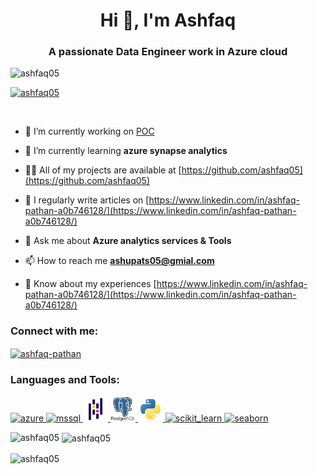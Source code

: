 <h1 align="center">Hi 👋, I'm Ashfaq</h1>
<h3 align="center">A passionate Data Engineer work in Azure cloud</h3>

<p align="left"> <img src="https://komarev.com/ghpvc/?username=ashfaq05&label=Profile%20views&color=0e75b6&style=flat" alt="ashfaq05" /> </p>

<p align="left"> <a href="https://github.com/ryo-ma/github-profile-trophy"><img src="https://github-profile-trophy.vercel.app/?username=ashfaq05" alt="ashfaq05" /></a> </p>

<p align="left"> <a href="https://twitter.com/" target="blank"><img src="https://img.shields.io/twitter/follow/?logo=twitter&style=for-the-badge" alt="" /></a> </p>

- 🔭 I’m currently working on [POC](https://github.com/ashfaq05/POC.git)

- 🌱 I’m currently learning **azure synapse analytics**

- 👨‍💻 All of my projects are available at [https://github.com/ashfaq05](https://github.com/ashfaq05)

- 📝 I regularly write articles on [https://www.linkedin.com/in/ashfaq-pathan-a0b746128/](https://www.linkedin.com/in/ashfaq-pathan-a0b746128/)

- 💬 Ask me about **Azure analytics services & Tools**

- 📫 How to reach me **ashupats05@gmial.com**

- 📄 Know about my experiences [https://www.linkedin.com/in/ashfaq-pathan-a0b746128/](https://www.linkedin.com/in/ashfaq-pathan-a0b746128/)

<h3 align="left">Connect with me:</h3>
<p align="left">
<a href="https://linkedin.com/in/ashfaq-pathan" target="blank"><img align="center" src="https://raw.githubusercontent.com/rahuldkjain/github-profile-readme-generator/master/src/images/icons/Social/linked-in-alt.svg" alt="ashfaq-pathan" height="30" width="40" /></a>
</p>

<h3 align="left">Languages and Tools:</h3>
<p align="left"> <a href="https://azure.microsoft.com/en-in/" target="_blank" rel="noreferrer"> <img src="https://www.vectorlogo.zone/logos/microsoft_azure/microsoft_azure-icon.svg" alt="azure" width="40" height="40"/> </a> <a href="https://www.microsoft.com/en-us/sql-server" target="_blank" rel="noreferrer"> <img src="https://www.svgrepo.com/show/303229/microsoft-sql-server-logo.svg" alt="mssql" width="40" height="40"/> </a> <a href="https://pandas.pydata.org/" target="_blank" rel="noreferrer"> <img src="https://raw.githubusercontent.com/devicons/devicon/2ae2a900d2f041da66e950e4d48052658d850630/icons/pandas/pandas-original.svg" alt="pandas" width="40" height="40"/> </a> <a href="https://www.postgresql.org" target="_blank" rel="noreferrer"> <img src="https://raw.githubusercontent.com/devicons/devicon/master/icons/postgresql/postgresql-original-wordmark.svg" alt="postgresql" width="40" height="40"/> </a> <a href="https://www.python.org" target="_blank" rel="noreferrer"> <img src="https://raw.githubusercontent.com/devicons/devicon/master/icons/python/python-original.svg" alt="python" width="40" height="40"/> </a> <a href="https://scikit-learn.org/" target="_blank" rel="noreferrer"> <img src="https://upload.wikimedia.org/wikipedia/commons/0/05/Scikit_learn_logo_small.svg" alt="scikit_learn" width="40" height="40"/> </a> <a href="https://seaborn.pydata.org/" target="_blank" rel="noreferrer"> <img src="https://seaborn.pydata.org/_images/logo-mark-lightbg.svg" alt="seaborn" width="40" height="40"/> </a> </p>

<p><img align="left" src="https://github-readme-stats.vercel.app/api/top-langs?username=ashfaq05&show_icons=true&locale=en&layout=compact" alt="ashfaq05" /></p>

<p>&nbsp;<img align="center" src="https://github-readme-stats.vercel.app/api?username=ashfaq05&show_icons=true&locale=en" alt="ashfaq05" /></p>

<p><img align="center" src="https://github-readme-streak-stats.herokuapp.com/?user=ashfaq05&" alt="ashfaq05" /></p>
